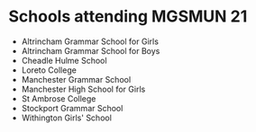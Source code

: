 # Schools attending MGSMUN 21

- Altrincham Grammar School for Girls
- Altrincham Grammar School for Boys
- Cheadle Hulme School
- Loreto College
- Manchester Grammar School
- Manchester High School for Girls
- St Ambrose College
- Stockport Grammar School
- Withington Girls' School
